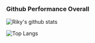 ### Github Performance Overall

![Riky's github stats](https://github-readme-stats.vercel.app/api?username=bagasss19&show_icons=true&them=cobalt)

![Top Langs](https://github-readme-stats.vercel.app/api/top-langs/?username=bagasss19)


<!--
**bagasss19/bagasss19** is a ✨ _special_ ✨ repository because its `README.md` (this file) appears on your GitHub profile.

Here are some ideas to get you started:

- 🔭 I’m currently working on ...
- 🌱 I’m currently learning ...
- 👯 I’m looking to collaborate on ...
- 🤔 I’m looking for help with ...
- 💬 Ask me about ...
- 📫 How to reach me: ...
- 😄 Pronouns: ...
- ⚡ Fun fact: ...
-->
